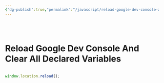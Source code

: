 ```yaml
---
{"dg-publish":true,"permalink":"/javascript/reload-google-dev-console-and-clear-all-declared-variables/","created":"","updated":""}
---
```



<br ><br >

# Reload Google Dev Console And Clear All Declared Variables


```JavaScript

window.location.reload();

```

<br ><br >


